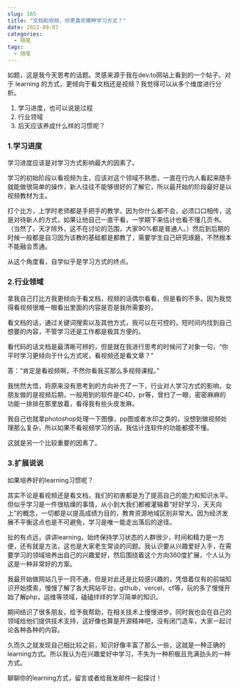 ```yaml
---
slug: 165
title: "文档和视频，你更喜欢哪种学习方式？"
date: 2022-09-07
categories: 
  - 随笔
tags: 
  - 随笔
---
```


如题，这是我今天思考的话题。灵感来源于我在dev.to网站上看到的一个帖子。对于 learning 的方式，更倾向于看文档还是视频？我觉得可以从多个维度进行分析。

1. 学习进度，也可以说是过程
2. 行业领域
3. 后天应该养成什么样的习惯呢？

### 1.学习进度

学习进度应该是对学习方式影响最大的因素了。

学习的初始阶段以看视频为主，应该对这个领域不熟悉，一直在行内人看起来随手就能做很简单的操作，新人往往不能够很好的了解它，所以最开始的阶段最好是以视频教材为主。

打个比方，上学时老师都是手把手的教学，因为你什么都不会，必须口口相传，这是对待新人的方式，如果让他自己一直干看，一学期下来估计也看不懂几页书。（当然了，天才除外，这不在讨论的范围，大家90%都是普通人。）然后到后期的时候一般都是自习因为该教的基础都是都教了，需要学生自己研究琢磨，不然根本不能融会贯通。

从这个角度看，自学似乎是学习方式的终点。



### 2.行业领域

拿我自己打比方我更倾向于看文档，视频的话偶尔看看，但是看的不多。因为我觉得看视频很难一眼看出里面的内容是否是我所需要的，

看文档的话，通过关键词搜索以及其他方式，我可以在可控的，短时间内找到自己想要的内容，不管学习还是工作都是极其方便的。

看代码的话文档是最清晰可辨的，但是就在我进行思考的时候问了对象一句，“你平时学习更倾向于什么方式呢，看视频还是看文章？”

答：“肯定是看视频啊，不然你看我买那么多视频课程。”

我恍然大悟，将原来没有思考到的方向补充了一下，行业对人学习方式的影响，女朋友做的是视频后期，一般用到的软件是C4D，pr等，曾扫了一眼，密密麻麻的功能一排排在那里放着，看得我有些头皮发麻。

我自己也就拿photoshop处理一下图像，pp图或者水印之类的，没想到做视频处理那么复杂，所以如果不看视频学习的话，我估计连软件的功能都摸不懂。

这就是另一个比较重要的因素了。



### 3.扩展说说

如果培养好的learning习惯呢？

其实不论是看视频还是看文档，我们的初衷都是为了提高自己的能力和知识水平。但似乎学习是一件很枯燥的事情，从小到大我们都被灌输着“好好学习，天天向上”的概念，一切都是以提高成绩为目的，教育资源地域区别非常大。因为经济发展不平衡这点也是不可避免，学习是唯一能走出落后的途径。

扯的有点远，讲讲learning，始终保持学习状态的人群很少，时间和精力是一方便，还有就是方法，这也是大家老生常谈的问题。我认识要从兴趣爱好入手，在需要学习的领域培养出自己的兴趣爱好，然后围绕着这个方向360度扩展，个人认为这是一种非常好的方案。

我最开始做网站几乎一窍不通，但是对此还是比较感兴趣的，凭借着仅有的前端知识开始摸索，慢慢了解了各大网站平台，github，vercel，cf等，玩的多了慢慢开始了解php，运维等领域，磕磕绊绊的学习简单的知识。

期间结识了很多朋友，给予我帮助，在相关技术上慢慢进步。同时我也会在自己的领域给他们提供技术支持，这好像也算是开源精神吧，没有闭门造车，大家一起讨论各种各种的内容。

久而久之就发现自己相比较之前，知识好像丰富了那么一些，这就是一种正确的learning方式。所以我认为在兴趣爱好中学习，不失为一种积极且充满劲头的一种方式。

聊聊你的learning方式，留言或者给我发邮件一起探讨！